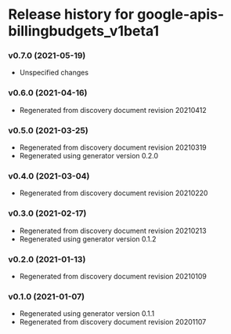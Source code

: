 # Release history for google-apis-billingbudgets_v1beta1

### v0.7.0 (2021-05-19)

* Unspecified changes

### v0.6.0 (2021-04-16)

* Regenerated from discovery document revision 20210412

### v0.5.0 (2021-03-25)

* Regenerated from discovery document revision 20210319
* Regenerated using generator version 0.2.0

### v0.4.0 (2021-03-04)

* Regenerated from discovery document revision 20210220

### v0.3.0 (2021-02-17)

* Regenerated from discovery document revision 20210213
* Regenerated using generator version 0.1.2

### v0.2.0 (2021-01-13)

* Regenerated from discovery document revision 20210109

### v0.1.0 (2021-01-07)

* Regenerated using generator version 0.1.1
* Regenerated from discovery document revision 20201107

